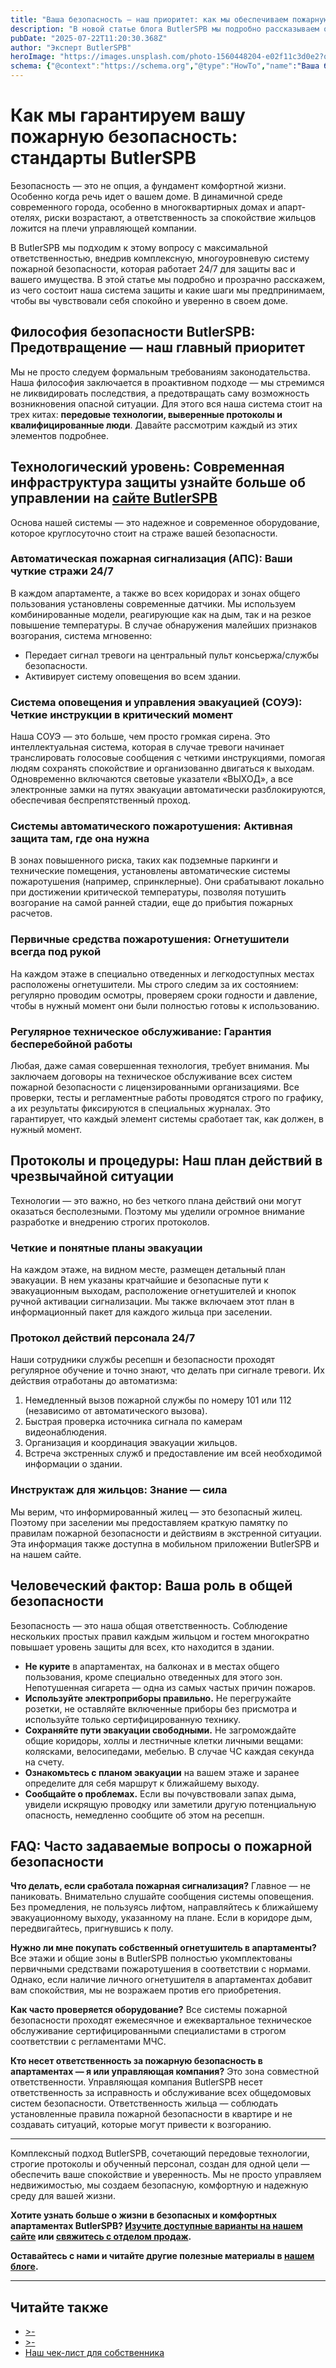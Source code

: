 ```yaml
---
title: "Ваша безопасность — наш приоритет: как мы обеспечиваем пожарную безопасность в апартаментах ButlerSPB"
description: "В новой статье блога ButlerSPB мы подробно рассказываем о комплексных мерах пожарной безопасности, реализованных в наших апартаментах. Узнайте о современных системах оповещения, наличии средств пожаротушения, регулярных проверках оборудования и инструктаже персонала, которые гарантируют ваше спокойствие и защиту во время пребывания в Санкт-Петербурге."
pubDate: "2025-07-22T11:20:30.368Z"
author: "Эксперт ButlerSPB"
heroImage: "https://images.unsplash.com/photo-1560448204-e02f11c3d0e2?q=80&w=2070&auto=format&fit=crop"
schema: {"@context":"https://schema.org","@type":"HowTo","name":"Ваша безопасность — наш приоритет: как мы обеспечиваем пожарную безопасность в апартаментах ButlerSPB","description":"В новой статье блога ButlerSPB мы подробно рассказываем о комплексных мерах пожарной безопасности, реализованных в наших апартаментах. Узнайте о современных системах оповещения, наличии средств пожаротушения, регулярных проверках оборудования и инструктаже персонала, которые гарантируют ваше спокойствие и защиту во время пребывания в Санкт-Петербурге.","image":{"@type":"ImageObject","url":"https://images.unsplash.com/photo-1560448204-e02f11c3d0e2?q=80&w=2070&auto=format&fit=crop"},"aggregateRating":{"@type":"AggregateRating","ratingValue":"4.8","reviewCount":732,"bestRating":"5","worstRating":"1"},"publisher":{"@type":"Organization","name":"Блог ButlerSPB","logo":{"@type":"ImageObject","url":"https://butlerspb-blog.netlify.app/favicon.ico"}},"mainEntityOfPage":{"@type":"WebPage","@id":"https://butlerspb-blog.netlify.app/blog/kak-my-obespechivaem-pozharnuyu-bezopasnost-v-apartamentah/"}}
---
```


# Как мы гарантируем вашу пожарную безопасность: стандарты ButlerSPB

Безопасность — это не опция, а фундамент комфортной жизни. Особенно когда речь идет о вашем доме. В динамичной среде современного города, особенно в многоквартирных домах и апарт-отелях, риски возрастают, а ответственность за спокойствие жильцов ложится на плечи управляющей компании.

В ButlerSPB мы подходим к этому вопросу с максимальной ответственностью, внедрив комплексную, многоуровневую систему пожарной безопасности, которая работает 24/7 для защиты вас и вашего имущества. В этой статье мы подробно и прозрачно расскажем, из чего состоит наша система защиты и какие шаги мы предпринимаем, чтобы вы чувствовали себя спокойно и уверенно в своем доме.

## Философия безопасности ButlerSPB: Предотвращение — наш главный приоритет

Мы не просто следуем формальным требованиям законодательства. Наша философия заключается в проактивном подходе — мы стремимся не ликвидировать последствия, а предотвращать саму возможность возникновения опасной ситуации. Для этого вся наша система стоит на трех китах: **передовые технологии, выверенные протоколы и квалифицированные люди**. Давайте рассмотрим каждый из этих элементов подробнее.

## Технологический уровень: Современная инфраструктура защиты узнайте больше об управлении на <a href="https://butlerspb.ru/rent" target="_blank" rel="nofollow">сайте ButlerSPB</a>

Основа нашей системы — это надежное и современное оборудование, которое круглосуточно стоит на страже вашей безопасности.

### Автоматическая пожарная сигнализация (АПС): Ваши чуткие стражи 24/7

В каждом апартаменте, а также во всех коридорах и зонах общего пользования установлены современные датчики. Мы используем комбинированные модели, реагирующие как на дым, так и на резкое повышение температуры. В случае обнаружения малейших признаков возгорания, система мгновенно:
*   Передает сигнал тревоги на центральный пульт консьержа/службы безопасности.
*   Активирует систему оповещения во всем здании.

### Система оповещения и управления эвакуацией (СОУЭ): Четкие инструкции в критический момент

Наша СОУЭ — это больше, чем просто громкая сирена. Это интеллектуальная система, которая в случае тревоги начинает транслировать голосовые сообщения с четкими инструкциями, помогая людям сохранять спокойствие и организованно двигаться к выходам. Одновременно включаются световые указатели «ВЫХОД», а все электронные замки на путях эвакуации автоматически разблокируются, обеспечивая беспрепятственный проход.

### Системы автоматического пожаротушения: Активная защита там, где она нужна

В зонах повышенного риска, таких как подземные паркинги и технические помещения, установлены автоматические системы пожаротушения (например, спринклерные). Они срабатывают локально при достижении критической температуры, позволяя потушить возгорание на самой ранней стадии, еще до прибытия пожарных расчетов.

### Первичные средства пожаротушения: Огнетушители всегда под рукой

На каждом этаже в специально отведенных и легкодоступных местах расположены огнетушители. Мы строго следим за их состоянием: регулярно проводим осмотры, проверяем сроки годности и давление, чтобы в нужный момент они были полностью готовы к использованию.

### Регулярное техническое обслуживание: Гарантия бесперебойной работы

Любая, даже самая совершенная технология, требует внимания. Мы заключаем договоры на техническое обслуживание всех систем пожарной безопасности с лицензированными организациями. Все проверки, тесты и регламентные работы проводятся строго по графику, а их результаты фиксируются в специальных журналах. Это гарантирует, что каждый элемент системы сработает так, как должен, в нужный момент.

## Протоколы и процедуры: Наш план действий в чрезвычайной ситуации

Технологии — это важно, но без четкого плана действий они могут оказаться бесполезными. Поэтому мы уделили огромное внимание разработке и внедрению строгих протоколов.

### Четкие и понятные планы эвакуации

На каждом этаже, на видном месте, размещен детальный план эвакуации. В нем указаны кратчайшие и безопасные пути к эвакуационным выходам, расположение огнетушителей и кнопок ручной активации сигнализации. Мы также включаем этот план в информационный пакет для каждого жильца при заселении.

### Протокол действий персонала 24/7

Наши сотрудники службы ресепшн и безопасности проходят регулярное обучение и точно знают, что делать при сигнале тревоги. Их действия отработаны до автоматизма:
1.  Немедленный вызов пожарной службы по номеру 101 или 112 (независимо от автоматического вызова).
2.  Быстрая проверка источника сигнала по камерам видеонаблюдения.
3.  Организация и координация эвакуации жильцов.
4.  Встреча экстренных служб и предоставление им всей необходимой информации о здании.

### Инструктаж для жильцов: Знание — сила

Мы верим, что информированный жилец — это безопасный жилец. Поэтому при заселении мы предоставляем краткую памятку по правилам пожарной безопасности и действиям в экстренной ситуации. Эта информация также доступна в мобильном приложении ButlerSPB и на нашем сайте.

## Человеческий фактор: Ваша роль в общей безопасности

Безопасность — это наша общая ответственность. Соблюдение нескольких простых правил каждым жильцом и гостем многократно повышает уровень защиты для всех, кто находится в здании.

*   **Не курите** в апартаментах, на балконах и в местах общего пользования, кроме специально отведенных для этого зон. Непотушенная сигарета — одна из самых частых причин пожаров.
*   **Используйте электроприборы правильно.** Не перегружайте розетки, не оставляйте включенные приборы без присмотра и используйте только сертифицированную технику.
*   **Сохраняйте пути эвакуации свободными.** Не загромождайте общие коридоры, холлы и лестничные клетки личными вещами: колясками, велосипедами, мебелью. В случае ЧС каждая секунда на счету.
*   **Ознакомьтесь с планом эвакуации** на вашем этаже и заранее определите для себя маршрут к ближайшему выходу.
*   **Сообщайте о проблемах.** Если вы почувствовали запах дыма, увидели искрящую проводку или заметили другую потенциальную опасность, немедленно сообщите об этом на ресепшн.

## FAQ: Часто задаваемые вопросы о пожарной безопасности

**Что делать, если сработала пожарная сигнализация?**
Главное — не паниковать. Внимательно слушайте сообщения системы оповещения. Без промедления, не пользуясь лифтом, направляйтесь к ближайшему эвакуационному выходу, указанному на плане. Если в коридоре дым, передвигайтесь, пригнувшись к полу.

**Нужно ли мне покупать собственный огнетушитель в апартаменты?**
Все этажи и общие зоны в ButlerSPB полностью укомплектованы первичными средствами пожаротушения в соответствии с нормами. Однако, если наличие личного огнетушителя в апартаментах добавит вам спокойствия, мы не возражаем против его приобретения.

**Как часто проверяется оборудование?**
Все системы пожарной безопасности проходят ежемесячное и ежеквартальное техническое обслуживание сертифицированными специалистами в строгом соответствии с регламентами МЧС.

**Кто несет ответственность за пожарную безопасность в апартаментах — я или управляющая компания?**
Это зона совместной ответственности. Управляющая компания ButlerSPB несет ответственность за исправность и обслуживание всех общедомовых систем безопасности. Ответственность жильца — соблюдать установленные правила пожарной безопасности в квартире и не создавать ситуаций, которые могут привести к возгоранию.

***

Комплексный подход ButlerSPB, сочетающий передовые технологии, строгие протоколы и обученный персонал, создан для одной цели — обеспечить ваше спокойствие и уверенность. Мы не просто управляем недвижимостью, мы создаем безопасную, комфортную и надежную среду для вашей жизни.

**Хотите узнать больше о жизни в безопасных и комфортных апартаментах ButlerSPB? [Изучите доступные варианты на нашем сайте](ссылка-на-апартаменты) или [свяжитесь с отделом продаж](ссылка-на-контакты).**

**Оставайтесь с нами и читайте другие полезные материалы в [нашем блоге](ссылка-на-блог).**

---

## Читайте также

*   [>-](/blog/agentstvo-zagorodnoy-nedvizhimosti-v-pitere/)
*   [>-](/blog/uslugi-po-sdache-kvartiry-v-arendu-v-sankt-peterburge/)
*   [Наш чек-лист для собственника](/blog/nash-chek-list-dlya-sobstvennika/)
